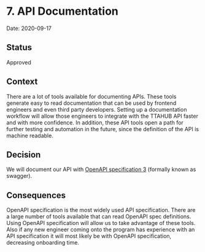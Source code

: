 # 7. API Documentation

Date: 2020-09-17

## Status

Approved

## Context

There are a lot of tools available for documenting APIs. These tools generate easy to read documentation that can be used by frontend engineers and even third party developers. Setting up a documentation workflow will allow those engineers to integrate with the TTAHUB API faster and with more confidence. In addition, these API tools open a path for further testing and automation in the future, since the definition of the API is machine readable.

## Decision

We will document our API with [OpenAPI specification 3](https://swagger.io/specification/) (formally known as swagger).

## Consequences

OpenAPI specification is the most widely used API specification. There are a large number of tools available that can read OpenAPI spec definitions. Using OpenAPI specification will allow us to take advantage of these tools. Also if any new engineer coming onto the program has experience with an API specification it will most likely be with OpenAPI specification, decreasing onboarding time.
